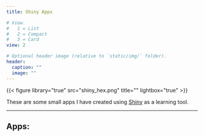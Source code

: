 ```yaml
---
title: Shiny Apps

# View.
#   1 = List
#   2 = Compact
#   3 = Card
view: 2

# Optional header image (relative to `static/img/` folder).
header:
  caption: ""
  image: ""
---
```


{{< figure library="true" src="shiny_hex.png" title="" lightbox="true" >}}

These are some small apps I have created using [Shiny](https://shiny.posit.co/) as a learning tool.

_________________________________________

## Apps:
